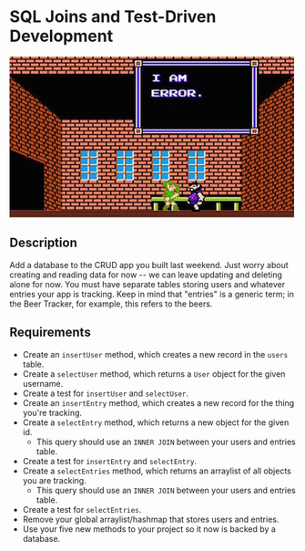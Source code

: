 # SQL Joins and Test-Driven Development

![screenshot](screenshot.jpg)

## Description

Add a database to the CRUD app you built last weekend. Just worry about creating and reading data for now -- we can leave updating and deleting alone for now. You must have separate tables storing users and whatever entries your app is tracking. Keep in mind that "entries" is a generic term; in the Beer Tracker, for example, this refers to the beers.

## Requirements

* Create an `insertUser` method, which creates a new record in the `users` table.
* Create a `selectUser` method, which returns a `User` object for the given username.
* Create a test for `insertUser` and `selectUser`.
* Create an `insertEntry` method, which creates a new record for the thing you're tracking.
* Create a `selectEntry` method, which returns a new object for the given id.
  * This query should use an `INNER JOIN` between your users and entries table.
* Create a test for `insertEntry` and `selectEntry`.
* Create a `selectEntries` method, which returns an arraylist of all objects you are tracking.
  * This query should use an `INNER JOIN` between your users and entries table.
* Create a test for `selectEntries`.
* Remove your global arraylist/hashmap that stores users and entries.
* Use your five new methods to your project so it now is backed by a database.
